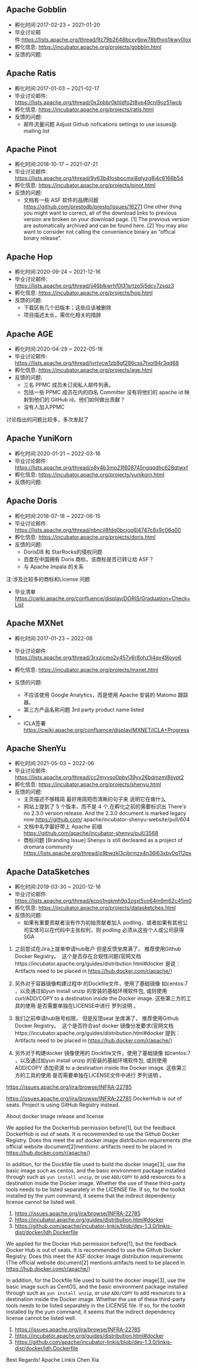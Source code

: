 ## Apache Gobblin 
- 孵化时间:2017-02-23 ~ 2021-01-20
- 毕业讨论邮件:https://lists.apache.org/thread/9z79b2648bcxy6pw78bfhvq1jkwy0lox
- 孵化信息: https://incubator.apache.org/projects/gobblin.html 
- 反馈的问题: 


## Apache Ratis 
- 孵化时间:2017-01-03 ~ 2021-02-17
- 毕业讨论邮件: https://lists.apache.org/thread/0x2pbbr0khldfo2t8vp49cnl9oz51wcb 
- 孵化信息: https://incubator.apache.org/projects/ratis.html 
- 反馈的问题: 
    - 邮件流量问题 Adjust Github nofications settings to use issues@ mailing list


## Apache Pinot 
- 孵化时间:2018-10-17 ~ 2021-07-21
- 毕业讨论邮件: https://lists.apache.org/thread/9y63b4fosbocmsj8qlyzg8j4c6166b54
- 孵化信息: https://incubator.apache.org/projects/pinot.html 
- 反馈的问题:
    - 文档有一些 ASF 软件的品牌问题 https://github.com/prestodb/presto/issues/16271
One other thing you might want to correct, all of the download links to previous version are broken on your download page. [1] The previous version are automatically archived and can be found here. [2] You may also want to consider not calling the convenience binary an “offical binary release”.


## Apache Hop 
- 孵化时间:2020-09-24 ~ 2021-12-16
- 毕业讨论邮件: https://lists.apache.org/thread/jj46blkwrhf0l31srtzo5j5dcv7zsqz3
- 孵化信息: https://incubator.apache.org/projects/hop.html
- 反馈的问题:
    - 下载区有几个旧版本；这些应该被删除
    - 项目描述太长，需优化相关的措辞

## Apache AGE 
- 孵化时间:2020-04-29 ~ 2022-05-18
- 毕业讨论邮件: https://lists.apache.org/thread/jvrtvcw1zb8gf286css7tvol94r3qd68
- 孵化信息: https://incubator.apache.org/projects/age.html
- 反馈的问题:
    - 三名 PPMC 成员未订阅私人邮件列表。
    - 包括一些 PPMC 成员在内的四名 Committer 没有将他们的 apache id 映射到他们的 GitHub id。他们如何做出贡献？
    - 没有人加入PPMC

讨论指出的问题比较多，多次发起了 


## Apache YuniKorn 
- 孵化时间:2020-01-21 ~ 2022-03-16
- 毕业讨论邮件:  https://lists.apache.org/thread/o8y4b3mp21f608745ngqqdhc628qtwxf
- 孵化信息: https://incubator.apache.org/projects/yunikorn.html
- 反馈的问题:


## Apache Doris 
- 孵化时间:2018-07-18 ~ 2022-06-15
- 毕业讨论邮件: https://lists.apache.org/thread/nbncjl8fdq0bcjop6l4747c8x9c06q00
- 孵化信息: https://incubator.apache.org/projects/doris.html
- 反馈的问题:
    - DorisDB  和 StarRocks的侵权问题 
    - 百度在中国拥有 Doris 商标，该商标是否已转让给 ASF？
    - 与 Apache Impala 的关系 

注:涉及比较多的商标和License 问题

- 毕业清单  https://cwiki.apache.org/confluence/display/DORIS/Graduation+Check+List
 
## Apache MXNet 

- 孵化时间:2017-01-23 ~ 2022-06
- 毕业讨论邮件: https://lists.apache.org/thread/3rxzjcmo2y457y6r8ohz1j4qv49joyo6
- 孵化信息: https://incubator.apache.org/projects/mxnet.html
- 反馈的问题:
    - 不应该使用 Google Analytics，而是使用 Apache 安装的 Matomo 跟踪器。
    - 第三方产品名称问题  3rd party product name listed

- - ICLA签署
https://cwiki.apache.org/confluence/display/MXNET/ICLA+Progress



## Apache ShenYu 
- 孵化时间:2021-05-03 ~ 2022-06
- 毕业讨论邮件: https://lists.apache.org/thread/cc2myvso0pbyl39yv26bdmzml8jjvpt2
- 孵化信息: https://incubator.apache.org/projects/shenyu.html
- 反馈的问题:
    - 主页描述不够精简 最好用简短而清晰的句子来 说明它在做什么
    -  网站上提到了 5 个版本，而不是 4 个,在孵化之前的需要标识出  There's no 2.3.0 version release. And the 2.3.0 document is marked legacy now https://github.com/ apache/incubator-shenyu-website/pull/604
    -  文档中名字最好带上 Apache 前缀  https://github.com/apache/incubator-shenyu/pull/3568
    -  商标问题 \[Branding Issue] Shenyu is still decleared as a project of dromara community https://lists.apache.org/thread/o9bwzkl3cjbrmzx4n36l63xbv0q112px


## Apache DataSketches
- 孵化时间:2019-03-30 ~ 2020-12-16
- 毕业讨论邮件: https://lists.apache.org/thread/kcpo1ngkmh9q3zgxl5vo64m9m62c45m0
- 孵化信息: https://incubator.apache.org/projects/datasketches.html
- 反馈的问题:
    - 如果有重要贡献者没有作为初始贡献者加入 podling，或者如果有其他公司实体可以在代码中主张权利，则 podling 必须从这些个人或公司获得 SGA






1. 之前尝试在Jira上提单申请hub账户 但是反馈坐席满了， 推荐使用Github Docker Registry。  这个是否存在合规性问题(官网文档https://incubator.apache.org/guides/distribution.html#docker 是说：
Artifacts need to be placed in https://hub.docker.com/r/apache/<project>）

2. 另外对于容器镜像构建过程中 的Dockfile文件，使用了基础镜像 如centos:7 ，以及通过如yun install unzip 的安装的基础环境软件包, 或则使用curl/ADD/COPY  to a destination inside the Docker image. 这些第三方的工具的使用 是否需要单独在LICENSE中进行 罗列说明 。 


1. 我们之前申请hub账号权限， 但是反馈seat 坐席满了， 推荐使用Github Docker Registry。  这个是否符合asf docker 镜像分发要求(官网文档https://incubator.apache.org/guides/distribution.html#docker 提到：
Artifacts need to be placed in https://hub.docker.com/r/apache/<project>）

2. 另外对于构建docker 镜像使用的 Dockfile文件，使用了基础镜像 如centos:7 ，以及通过如yun install unzip 的安装的基础环境软件包, 或则使用 ADD/COPY  添加资源 to a destination inside the Docker image. 这些第三方的工具的使用 是否需要单独在LICENSE文件中进行 罗列说明 。 


https://issues.apache.org/jira/browse/INFRA-22785

https://issues.apache.org/jira/browse/INFRA-22785
DockerHub is out of seats. Project is using GitHub Registry instead.

About docker image release and license 

We applied for the DockerHub permission before[1], but the feedback DockerHub is out of seats. It is recommended to use the Github Docker Registry. 
Does this meet the asf docker image distribution requirements (the official website document[2]mentions:
artifacts need to be placed in https://hub.docker.com/r/apache/<project>)

In addition, for the Dockfile file used to build the docker image[3], use the basic image such as centos, 
and the basic environment package installed through such as `yun install unzip`, 
or use `ADD/COPY` to add resources to a destination inside the Docker image. 
Whether the use of these third-party tools needs to be listed separately in the LICENSE file. 
If so, for the toolkit installed by the yum command, it seems that the indirect dependency license cannot be listed well.


1. https://issues.apache.org/jira/browse/INFRA-22785
2. https://incubator.apache.org/guides/distribution.html#docker 
3. https://github.com/apache/incubator-linkis/blob/dev-1.3.0/linkis-dist/docker/ldh.Dockerfile


We applied for the Docker Hub permission before[1], but the feedback Docker Hub is out of seats. 
It is recommended to use the Github Docker Registry. 
Does this meet the ASF docker image distribution requirements (The official website document[2] 
mentions:artifacts need to be placed in https://hub.docker.com/r/apache/<project>)

In addition, for the Dockfile file used to build the docker image[3], use the basic image such as CentOS, 
and the basic environment package installed through such as `yun install unzip`, 
or use `ADD/COPY` to add resources to a destination inside the Docker image. 
Whether the use of these third-party tools needs to be listed separately in the LICENSE file. 
If so, for the toolkit installed by the yum command, it seems that the indirect dependency license cannot be listed well.


1. https://issues.apache.org/jira/browse/INFRA-22785
2. https://incubator.apache.org/guides/distribution.html#docker 
3. https://github.com/apache/incubator-linkis/blob/dev-1.3.0/linkis-dist/docker/ldh.Dockerfile

Best Regards!
Apache Linkis
Chen Xia
